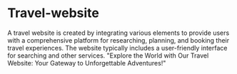 # Travel-website
 A travel website is created by integrating various elements to provide users with a comprehensive platform for researching, planning, and booking their travel experiences. The website typically includes a user-friendly interface for searching and other services. "Explore the World with Our Travel Website: Your Gateway to Unforgettable Adventures!"
